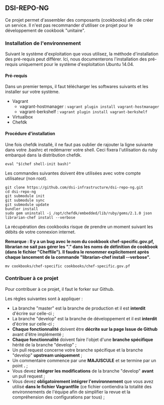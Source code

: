 ## DSI-REPO-NG

Ce projet permet d'assembler des composants (cookbooks) afin de créer un service. Il n'est pas recommander d'utiliser ce projet pour le développement de cookbook "unitaire".

### Installation de l'environnement

Suivant le système d'exploitation que vous utilisez, la méthode d'installation des pré-requis peut différer. Ici, nous documenterons l'installation des pré-requis uniquement pour le système d'exploitation Ubuntu 14.04.

#### Pré-requis

Dans un premier temps, il faut télécharger les softwares suivants et les installer sur votre système.

* Vagrant
  * vagrant-hostmanager : ```vagrant plugin install vagrant-hostmanager```
  * vagrant-berkshelf : ```vagrant plugin install vagrant-berkshelf```
* Virtualbox
* Chefdk

#### Procédure d'installation

Une fois chefdk installé, il ne faut pas oublier de rajouter la ligne suivante dans votre .bashrc et redémarrer votre shell. Ceci fixera l'utilisation du ruby embarqué dans la distribution chefdk.

````
eval "$(chef shell-init bash)"
````

Les commandes suivantes doivent être utilisées avec votre compte utilisateur (non root).

````
git clone https://github.com/dsi-infrastructure/dsi-repo-ng.git
cd dsi-repo-ng
git submodule init
git submodule sync
git submodule update
bundler install
sudo gem uninstall -i /opt/chefdk/embedded/lib/ruby/gems/2.1.0 json
librarian-chef install --verbose
````

La récupération des cookbooks risque de prendre un moment suivant les débits de votre connexion internet. 

**Remarque : Il y a un bug avec le nom du cookbook chef-specific.gov.pf, librarian ne sait pas gérer les "." dans les noms de définition de cookbook (dans le fichier "Cheffile"). Il faudra le renommer explicitement après chaque lancement de la commande "librarian-chef install --verbose".** 

````
mv cookbooks/chef-specific cookbooks/chef-specific.gov.pf
````

### Contribuer à ce projet

Pour contribuer à ce projet, il faut le forker sur Github.

Les règles suivantes sont à appliquer :

* La branche "master" est la branche de production et il est **interdit** d'écrire sur celle-ci ;
* La branche "develop" est la branche de développement et il est **interdit** d'écrire sur celle-ci ;
* **Chaque fonctionnalité** doivent être **décrite sur la page Issue de Github** avant d'être implémenté ;
* **Chaque fonctionnalité** doivent faire l'objet d'une **branche spécifique** hérité de la branche "develop" ;
* Un pull request concerne votre branche spécifique et la branche "develop" **upstream uniquement** ;
* Un commentaire commence par une **MAJUSCULE** et se termine par un
  point **.** ;
* Vous devez **intégrer les modifications** de la branche "develop" **avant** un pull request ;
* Vous devez **obligatoirement intégrer l'environnement** que vous avez utilisé **dans le fichier Vagrantfile** (ce fichier contiendra la totalité des environnements de l'équipe afin de simplifier la revue et la compréhension des configurations par tous) ;
